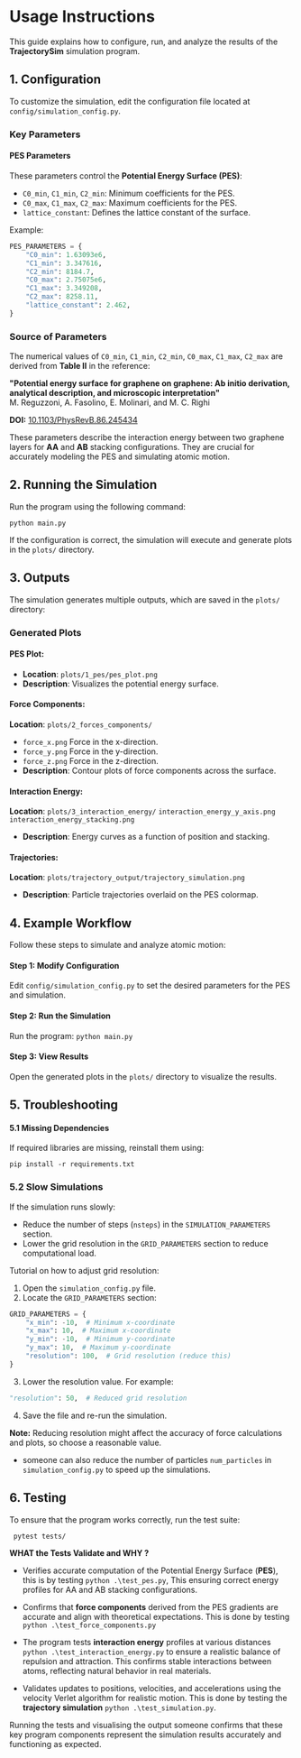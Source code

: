 # **Usage Instructions** 
This guide explains how to configure, run, and analyze the results of the **TrajectorySim** simulation program.

## **1. Configuration**

To customize the simulation, edit the configuration file located at `config/simulation_config.py`.

### **Key Parameters**

#### **PES Parameters**
These parameters control the **Potential Energy Surface (PES)**:
- `C0_min`, `C1_min`, `C2_min`: Minimum coefficients for the PES.
- `C0_max`, `C1_max`, `C2_max`: Maximum coefficients for the PES.
- `lattice_constant`: Defines the lattice constant of the surface.

Example:
```python
PES_PARAMETERS = {
    "C0_min": 1.63093e6,
    "C1_min": 3.347616,
    "C2_min": 8184.7,
    "C0_max": 2.75075e6,
    "C1_max": 3.349208,
    "C2_max": 8258.11,
    "lattice_constant": 2.462,
}
```
### **Source of Parameters**

The numerical values of `C0_min`, `C1_min`, `C2_min`, `C0_max`, `C1_max`, `C2_max` are derived from **Table II** in the reference:

**"Potential energy surface for graphene on graphene: Ab initio derivation, analytical description, and microscopic interpretation"**  
M. Reguzzoni, A. Fasolino, E. Molinari, and M. C. Righi  

**DOI:** [10.1103/PhysRevB.86.245434](https://doi.org/10.1103/PhysRevB.86.245434)

These parameters describe the interaction energy between two graphene layers for **AA** and **AB** stacking configurations. They are crucial for accurately modeling the PES and simulating atomic motion.



## 2. Running the Simulation
Run the program using the following command:

```python main.py```

If the configuration is correct, the simulation will execute and generate plots in the ```plots/``` directory.

## 3. Outputs
The simulation generates multiple outputs, which are saved in the ```plots/``` directory:

### Generated Plots
 #### PES Plot:
* ****Location****: ```plots/1_pes/pes_plot.png```
* **Description**: Visualizes the potential energy surface.

#### Force Components:
****Location****: ```plots/2_forces_components/```
* ```force_x.png``` Force in the x-direction.
* ```force_y.png``` Force in the y-direction. 
* ```force_z.png``` Force in the z-direction.
* **Description**: Contour plots of force components across the surface.

#### Interaction Energy:
**Location**: ```plots/3_interaction_energy/```
```interaction_energy_y_axis.png```  
```interaction_energy_stacking.png```
* **Description**: Energy curves as a function of position and stacking.

#### Trajectories:
**Location**: ```plots/trajectory_output/trajectory_simulation.png```
* **Description**: Particle trajectories overlaid on the PES colormap.

## 4. Example Workflow
Follow these steps to simulate and analyze atomic motion:

#### Step 1: Modify Configuration
Edit ```config/simulation_config.py``` to set the desired parameters for the PES and simulation.

#### Step 2: Run the Simulation
Run the program:
```python main.py```
#### Step 3: View Results
Open the generated plots in the ```plots/``` directory to visualize the results.

## 5. Troubleshooting
#### 5.1 Missing Dependencies
If required libraries are missing, reinstall them using:

```pip install -r requirements.txt```


### **5.2 Slow Simulations**

If the simulation runs slowly:

- Reduce the number of steps (`nsteps`) in the `SIMULATION_PARAMETERS` section.  
- Lower the grid resolution in the `GRID_PARAMETERS` section to reduce computational load.

Tutorial on how to adjust grid resolution:

1. Open the `simulation_config.py` file.
2. Locate the `GRID_PARAMETERS` section:

```Python
GRID_PARAMETERS = {
    "x_min": -10,  # Minimum x-coordinate
    "x_max": 10,  # Maximum x-coordinate
    "y_min": -10,  # Minimum y-coordinate
    "y_max": 10,  # Maximum y-coordinate
    "resolution": 100,  # Grid resolution (reduce this)
}
```
3. Lower the resolution value. For example:
```Python
"resolution": 50,  # Reduced grid resolution
```
4. Save the file and re-run the simulation.

**Note:**  Reducing resolution might affect the accuracy of force calculations and plots, so choose a reasonable value.

- someone can also reduce the number of particles `num_particles` in `simulation_config.py` to speed up the simulations.

## 6. Testing
To ensure that the program works correctly, run the test suite:

``` pytest tests/```

**WHAT the Tests Validate and WHY ?**

* Verifies accurate computation of the Potential Energy Surface (**PES**), this is by testing ```python .\test_pes.py```, This ensuring correct energy profiles for AA and AB stacking configurations.

* Confirms that **force components** derived from the PES gradients are accurate and align with theoretical expectations. This is done by testing ```python .\test_force_components.py```
* The program tests **interaction energy** profiles at various distances ```python .\test_interaction_energy.py``` to ensure a realistic balance of repulsion and attraction. This confirms stable interactions between atoms, reflecting natural behavior in real materials.
* Validates updates to positions, velocities, and accelerations using the velocity Verlet algorithm for realistic motion. This is done by testing the **trajectory simulation** ```python .\test_simulation.py```.

Running the tests and visualising the output someone confirms that these key program components represent the simulation results accurately and functioning as expected.
